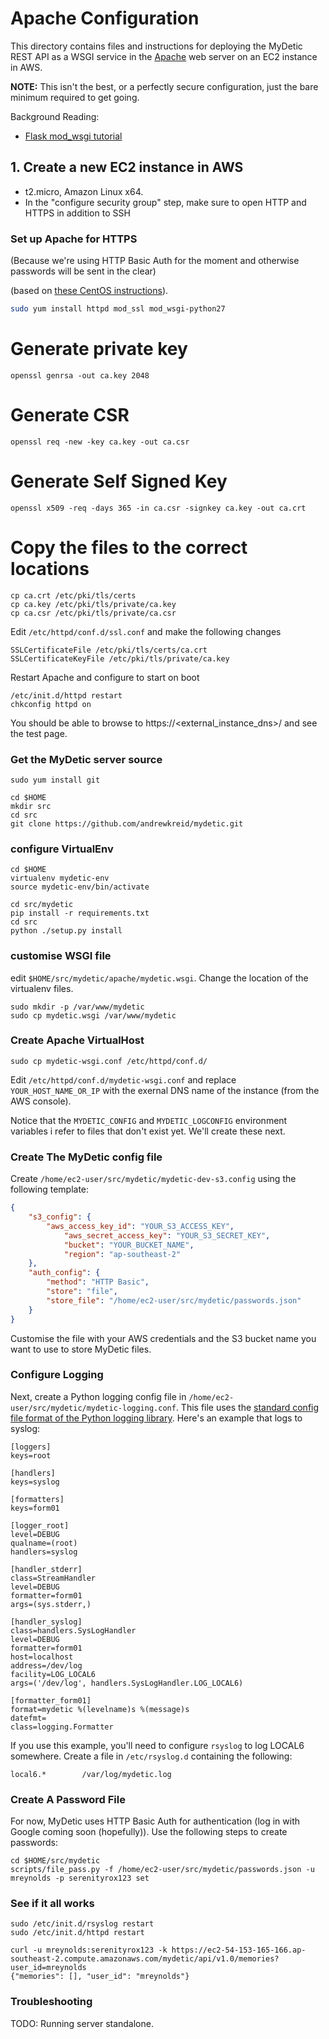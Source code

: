# Apache Configuration

This directory contains files and instructions for deploying
the MyDetic REST API as a WSGI service in the [Apache](http://httpd.apache.org/)
web server on an EC2 instance in AWS.

**NOTE:** This isn't the best, or a perfectly secure configuration, just the bare minimum required to get going.

Background Reading:

* [Flask mod_wsgi tutorial](http://flask.pocoo.org/docs/0.10/deploying/mod_wsgi/)

## 1. Create a new EC2 instance in AWS

* t2.micro, Amazon Linux x64.
* In the "configure security group" step, make sure to open HTTP and HTTPS in addition to SSH

### Set up Apache for HTTPS

(Because we're using HTTP Basic Auth for the moment and otherwise passwords will be
sent in the clear)

(based on [these CentOS instructions](http://wiki.centos.org/HowTos/Https)).

```bash
sudo yum install httpd mod_ssl mod_wsgi-python27
```

# Generate private key
```
openssl genrsa -out ca.key 2048
```

# Generate CSR
```
openssl req -new -key ca.key -out ca.csr
```

# Generate Self Signed Key
```
openssl x509 -req -days 365 -in ca.csr -signkey ca.key -out ca.crt
```

# Copy the files to the correct locations
```
cp ca.crt /etc/pki/tls/certs
cp ca.key /etc/pki/tls/private/ca.key
cp ca.csr /etc/pki/tls/private/ca.csr

```

Edit ```/etc/httpd/conf.d/ssl.conf``` and make the following changes

```
SSLCertificateFile /etc/pki/tls/certs/ca.crt
SSLCertificateKeyFile /etc/pki/tls/private/ca.key
```

Restart Apache and configure to start on boot
```
/etc/init.d/httpd restart
chkconfig httpd on
```

You should be able to browse to https://<external_instance_dns>/ and see the test
page.

### Get the MyDetic server source

```
sudo yum install git

cd $HOME
mkdir src
cd src
git clone https://github.com/andrewkreid/mydetic.git
```

### configure VirtualEnv

```
cd $HOME
virtualenv mydetic-env
source mydetic-env/bin/activate

cd src/mydetic
pip install -r requirements.txt
cd src
python ./setup.py install
```

### customise WSGI file

edit ```$HOME/src/mydetic/apache/mydetic.wsgi```. Change the location of the virtualenv files.

```
sudo mkdir -p /var/www/mydetic
sudo cp mydetic.wsgi /var/www/mydetic
```

### Create Apache VirtualHost

```
sudo cp mydetic-wsgi.conf /etc/httpd/conf.d/
```

Edit ```/etc/httpd/conf.d/mydetic-wsgi.conf``` and replace ```YOUR_HOST_NAME_OR_IP``` with the
exernal DNS name of the instance (from the AWS console).

Notice that the ```MYDETIC_CONFIG``` and ```MYDETIC_LOGCONFIG``` environment variables i
refer to files that don't exist yet. We'll create these next.

### Create The MyDetic config file

Create ```/home/ec2-user/src/mydetic/mydetic-dev-s3.config``` using the following template:

```json
{
    "s3_config": {
        "aws_access_key_id": "YOUR_S3_ACCESS_KEY",
            "aws_secret_access_key": "YOUR_S3_SECRET_KEY",
            "bucket": "YOUR_BUCKET_NAME",
            "region": "ap-southeast-2"
    },
    "auth_config": {
        "method": "HTTP Basic",
        "store": "file",
        "store_file": "/home/ec2-user/src/mydetic/passwords.json"
    }
}

```

Customise the file with your AWS credentials and the S3 bucket name you want to use to store
MyDetic files.

### Configure Logging

Next, create a Python logging config file in ```/home/ec2-user/src/mydetic/mydetic-logging.conf```.
This file uses the [standard config file format of the Python logging library](https://docs.python.org/2/library/logging.config.html#configuration-file-format). Here's an example that logs to syslog:

```
[loggers]
keys=root

[handlers]
keys=syslog

[formatters]
keys=form01

[logger_root]
level=DEBUG
qualname=(root)
handlers=syslog

[handler_stderr]
class=StreamHandler
level=DEBUG
formatter=form01
args=(sys.stderr,)

[handler_syslog]
class=handlers.SysLogHandler
level=DEBUG
formatter=form01
host=localhost
address=/dev/log
facility=LOG_LOCAL6
args=('/dev/log', handlers.SysLogHandler.LOG_LOCAL6)

[formatter_form01]
format=mydetic %(levelname)s %(message)s
datefmt=
class=logging.Formatter
```

If you use this example, you'll need to configure ```rsyslog``` to log LOCAL6 somewhere. Create
a file in ```/etc/rsyslog.d``` containing the following:

```
local6.*        /var/log/mydetic.log
```

### Create A Password File

For now, MyDetic uses HTTP Basic Auth for authentication (log in with Google coming soon 
(hopefully)). Use the following steps to create passwords:

```
cd $HOME/src/mydetic
scripts/file_pass.py -f /home/ec2-user/src/mydetic/passwords.json -u mreynolds -p serenityrox123 set
```

### See if it all works

```
sudo /etc/init.d/rsyslog restart
sudo /etc/init.d/httpd restart
```

```
curl -u mreynolds:serenityrox123 -k https://ec2-54-153-165-166.ap-southeast-2.compute.amazonaws.com/mydetic/api/v1.0/memories?user_id=mreynolds
{"memories": [], "user_id": "mreynolds"}
```


### Troubleshooting

TODO: Running server standalone.

